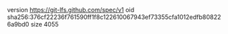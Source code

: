 version https://git-lfs.github.com/spec/v1
oid sha256:376cf22236f761590ff1f8c122610067943ef73355cfa1012edfb808226a9bd0
size 4055

